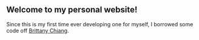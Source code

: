 ## Welcome to my personal website!
Since this is my first time ever developing one for myself, I borrowed some code off <a href="https://github.com/bchiang7">Brittany Chiang</a>. 
